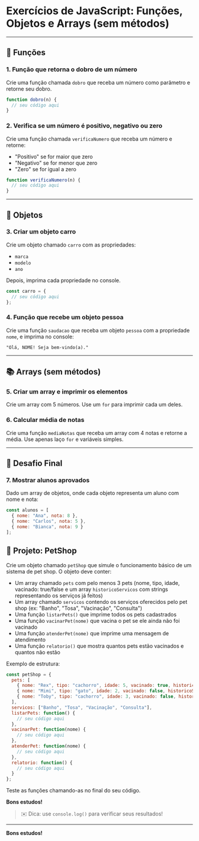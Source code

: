 # Exercícios de JavaScript: Funções, Objetos e Arrays (sem métodos)
---

## 📘 Funções

### 1. Função que retorna o dobro de um número

Crie uma função chamada `dobro` que receba um número como parâmetro e retorne seu dobro.

```js
function dobro(n) {
  // seu código aqui
}
```

### 2. Verifica se um número é positivo, negativo ou zero

Crie uma função chamada `verificaNumero` que receba um número e retorne:

* "Positivo" se for maior que zero
* "Negativo" se for menor que zero
* "Zero" se for igual a zero

```js
function verificaNumero(n) {
  // seu código aqui
}
```

---

## 🧱 Objetos

### 3. Criar um objeto carro

Crie um objeto chamado `carro` com as propriedades:

* `marca`
* `modelo`
* `ano`

Depois, imprima cada propriedade no console.

```js
const carro = {
  // seu código aqui
};
```

### 4. Função que recebe um objeto pessoa

Crie uma função `saudacao` que receba um objeto `pessoa` com a propriedade `nome`, e imprima no console:

```plaintext
"Olá, NOME! Seja bem-vindo(a)."
```

---

## 📚 Arrays (sem métodos)

### 5. Criar um array e imprimir os elementos

Crie um array com 5 números. Use um `for` para imprimir cada um deles.

### 6. Calcular média de notas

Crie uma função `mediaNotas` que receba um array com 4 notas e retorne a média.
Use apenas laço `for` e variáveis simples.

---

## 🧠 Desafio Final

### 7. Mostrar alunos aprovados

Dado um array de objetos, onde cada objeto representa um aluno com nome e nota:

```js
const alunos = [
  { nome: "Ana", nota: 8 },
  { nome: "Carlos", nota: 5 },
  { nome: "Bianca", nota: 9 }
];
```

## 🐾 Projeto: PetShop

Crie um objeto chamado `petShop` que simule o funcionamento básico de um sistema de pet shop. O objeto deve conter:

* Um array chamado `pets` com pelo menos 3 pets (nome, tipo, idade, vacinado: true/false e um array `historicoServicos` com strings representando os serviços já feitos)
* Um array chamado `servicos` contendo os serviços oferecidos pelo pet shop (ex: "Banho", "Tosa", "Vacinação", "Consulta")
* Uma função `listarPets()` que imprime todos os pets cadastrados
* Uma função `vacinarPet(nome)` que vacina o pet se ele ainda não foi vacinado
* Uma função `atenderPet(nome)` que imprime uma mensagem de atendimento
* Uma função `relatorio()` que mostra quantos pets estão vacinados e quantos não estão

Exemplo de estrutura:

```js
const petShop = {
  pets: [
    { nome: "Rex", tipo: "cachorro", idade: 5, vacinado: true, historicoServicos: ["Banho"] },
    { nome: "Mimi", tipo: "gato", idade: 2, vacinado: false, historicoServicos: ["Consulta"] },
    { nome: "Toby", tipo: "cachorro", idade: 3, vacinado: false, historicoServicos: [] }
  ],
  servicos: ["Banho", "Tosa", "Vacinação", "Consulta"],
  listarPets: function() {
    // seu código aqui
  },
  vacinarPet: function(nome) {
    // seu código aqui
  },
  atenderPet: function(nome) {
    // seu código aqui
  },
  relatorio: function() {
    // seu código aqui
  }
};
```

Teste as funções chamando-as no final do seu código.

**Bons estudos!**


> ✉️ Dica: use `console.log()` para verificar seus resultados!

---

**Bons estudos!**
